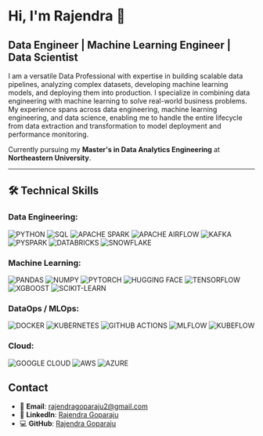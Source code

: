 # Hi, I'm Rajendra 👋
## Data Engineer | Machine Learning Engineer | Data Scientist

I am a versatile Data Professional with expertise in building scalable data pipelines, analyzing complex datasets, developing machine learning models, and deploying them into production. I specialize in combining data engineering with machine learning to solve real-world business problems. My experience spans across data engineering, machine learning engineering, and data science, enabling me to handle the entire lifecycle from data extraction and transformation to model deployment and performance monitoring. 

Currently pursuing my **Master's in Data Analytics Engineering** at **Northeastern University**.

---

## 🛠️ Technical Skills

### Data Engineering:
![PYTHON](https://img.shields.io/badge/PYTHON-3776AB?style=for-the-badge&logo=python&logoColor=white)
![SQL](https://img.shields.io/badge/SQL-4479A1?style=for-the-badge&logo=sql&logoColor=white)
![APACHE SPARK](https://img.shields.io/badge/APACHE_SPARK-E25A1C?style=for-the-badge&logo=apache-spark&logoColor=white)
![APACHE AIRFLOW](https://img.shields.io/badge/APACHE_AIRFLOW-017CEE?style=for-the-badge&logo=apache-airflow&logoColor=white)
![KAFKA](https://img.shields.io/badge/KAFKA-231F20?style=for-the-badge&logo=apache-kafka&logoColor=white)
![PYSPARK](https://img.shields.io/badge/PYSPARK-E25A1C?style=for-the-badge&logo=apache-spark&logoColor=white)
![DATABRICKS](https://img.shields.io/badge/DATABRICKS-FF5800?style=for-the-badge&logo=databricks&logoColor=white)
![SNOWFLAKE](https://img.shields.io/badge/SNOWFLAKE-0045A4?style=for-the-badge&logo=snowflake&logoColor=white)

### Machine Learning:
![PANDAS](https://img.shields.io/badge/PANDAS-150458?style=for-the-badge&logo=pandas&logoColor=white)
![NUMPY](https://img.shields.io/badge/NUMPY-013243?style=for-the-badge&logo=numpy&logoColor=white)
![PYTORCH](https://img.shields.io/badge/PYTORCH-EE4C2C?style=for-the-badge&logo=pytorch&logoColor=white)
![HUGGING FACE](https://img.shields.io/badge/HUGGING_FACE-FF4F8C?style=for-the-badge&logo=huggingface&logoColor=white)
![TENSORFLOW](https://img.shields.io/badge/TENSORFLOW-FF6F00?style=for-the-badge&logo=tensorflow&logoColor=white)
![XGBOOST](https://img.shields.io/badge/XGBOOST-3b7fc4?style=for-the-badge&logo=xgboost&logoColor=white)
![SCIKIT-LEARN](https://img.shields.io/badge/SCIKIT--LEARN-F7931E?style=for-the-badge&logo=scikit-learn&logoColor=white)

### DataOps / MLOps:
![DOCKER](https://img.shields.io/badge/DOCKER-2496ED?style=for-the-badge&logo=docker&logoColor=white)
![KUBERNETES](https://img.shields.io/badge/KUBERNETES-326CE5?style=for-the-badge&logo=kubernetes&logoColor=white)
![GITHUB ACTIONS](https://img.shields.io/badge/GITHUB_ACTIONS-2088FF?style=for-the-badge&logo=github-actions&logoColor=white)
![MLFLOW](https://img.shields.io/badge/MLFLOW-00B2A9?style=for-the-badge&logo=mlflow&logoColor=white)
![KUBEFLOW](https://img.shields.io/badge/KUBEFLOW-4A6FEE?style=for-the-badge&logo=kubeflow&logoColor=white)

### Cloud:
![GOOGLE CLOUD](https://img.shields.io/badge/GOOGLE_CLOUD-4285F4?style=for-the-badge&logo=google-cloud&logoColor=white)
![AWS](https://img.shields.io/badge/AWS-232F3E?style=for-the-badge&logo=amazon-aws&logoColor=white)
![AZURE](https://img.shields.io/badge/AZURE-0078D4?style=for-the-badge&logo=microsoft-azure&logoColor=white)

## Contact

- 📧 **Email**: [rajendragoparaju2@gmail.com](mailto:rajendragoparaju2@gmail.com)
- 💼 **LinkedIn**: [Rajendra Goparaju](https://www.linkedin.com/in/rajendra-goparaju-941257176/)
- 💻 **GitHub**: [Rajendra Goparaju](https://github.com/GoparajuRajendra20)
